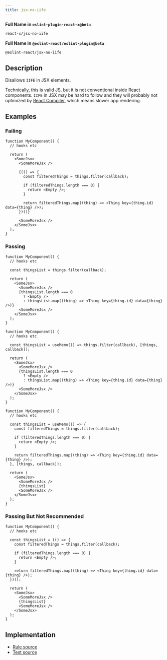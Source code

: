 ```yaml
---
title: jsx-no-iife
---
```


**Full Name in `eslint-plugin-react-x@beta`**

```sh copy
react-x/jsx-no-iife
```

**Full Name in `@eslint-react/eslint-plugin@beta`**

```sh copy
@eslint-react/jsx-no-iife
```

## Description

Disallows `IIFE` in JSX elements.

Technically, this is valid JS, but it is not conventional inside React components. `IIFE` in JSX may be hard to follow and they will probably not optimized by [React Compiler](https://react.dev/learn/react-compiler), which means slower app rendering.

## Examples

### Failing

```tsx
function MyComponent() {
  // hooks etc

  return (
    <SomeJsx>
      <SomeMoreJsx />

      {(() => {
        const filteredThings = things.filter(callback);

        if (filteredThings.length === 0) {
          return <Empty />;
        }

        return filteredThings.map((thing) => <Thing key={thing.id} data={thing} />);
      })()}

      <SomeMoreJsx />
    </SomeJsx>
  );
}
```

### Passing

```tsx
function MyComponent() {
  // hooks etc

  const thingsList = things.filter(callback);

  return (
    <SomeJsx>
      <SomeMoreJsx />
      {thingsList.length === 0
        ? <Empty />
        : thingsList.map((thing) => <Thing key={thing.id} data={thing} />)}
      <SomeMoreJsx />
    </SomeJsx>
  );
}
```

```tsx
function MyComponent() {
  // hooks etc

  const thingsList = useMemo(() => things.filter(callback), [things, callback]);

  return (
    <SomeJsx>
      <SomeMoreJsx />
      {thingsList.length === 0
        ? <Empty />
        : thingsList.map((thing) => <Thing key={thing.id} data={thing} />)}
      <SomeMoreJsx />
    </SomeJsx>
  );
}
```

```tsx
function MyComponent() {
  // hooks etc

  const thingsList = useMemo(() => {
    const filteredThings = things.filter(callback);

    if (filteredThings.length === 0) {
      return <Empty />;
    }

    return filteredThings.map((thing) => <Thing key={thing.id} data={thing} />);
  }, [things, callback]);

  return (
    <SomeJsx>
      <SomeMoreJsx />
      {thingsList}
      <SomeMoreJsx />
    </SomeJsx>
  );
}
```

### Passing But Not Recommended

```tsx
function MyComponent() {
  // hooks etc

  const thingsList = (() => {
    const filteredThings = things.filter(callback);

    if (filteredThings.length === 0) {
      return <Empty />;
    }

    return filteredThings.map((thing) => <Thing key={thing.id} data={thing} />);
  })();

  return (
    <SomeJsx>
      <SomeMoreJsx />
      {thingsList}
      <SomeMoreJsx />
    </SomeJsx>
  );
}
```

## Implementation

- [Rule source](https://github.com/Rel1cx/eslint-react/tree/main/packages/plugins/eslint-plugin-react-x/src/rules/jsx-no-iife.ts)
- [Test source](https://github.com/Rel1cx/eslint-react/tree/main/packages/plugins/eslint-plugin-react-x/src/rules/jsx-no-iife.spec.ts)
